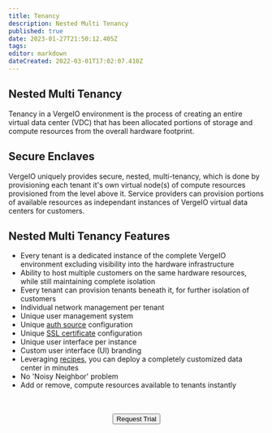```yaml
---
title: Tenancy
description: Nested Multi Tenancy
published: true
date: 2023-01-27T21:50:12.405Z
tags: 
editor: markdown
dateCreated: 2022-03-01T17:02:07.410Z
---
```


## Nested Multi Tenancy

Tenancy in a VergeIO environment is the process of creating an entire virtual data center (VDC) that has been allocated portions of storage and compute resources from the overall hardware footprint.

## Secure Enclaves

VergeIO uniquely provides secure, nested, multi-tenancy, which is done by provisioning each tenant it's own virtual node(s) of compute resources provisioned from the level above it. Service providers can provision portions of available resources as independant instances of VergeIO virtual data centers for customers.

## Nested Multi Tenancy Features

- Every tenant is a dedicated instance of the complete VergeIO environment excluding visibility into the hardware infrastructure
- Ability to host multiple customers on the same hardware resources, while still maintaining complete isolation
- Every tenant can provision tenants beneath it, for further isolation of customers
- Individual network management per tenant
- Unique user management system
- Unique [auth source](/public/auth) configuration
- Unique [SSL certificate](/public/certificates) configuration
- Unique user interface per instance
- Custom user interface (UI) branding
- Leveraging [recipes](/public/recipes), you can deploy a completely customized data center in minutes
- No 'Noisy Neighbor' problem
- Add or remove, compute resources available to tenants instantly
<br>
<br>
<div style="text-align:center; margin-bottom:5px">
  <a href="https://www.verge.io/test-drive#Demo-Section"><button class="button-cta">Request Trial</button></a>
</div>